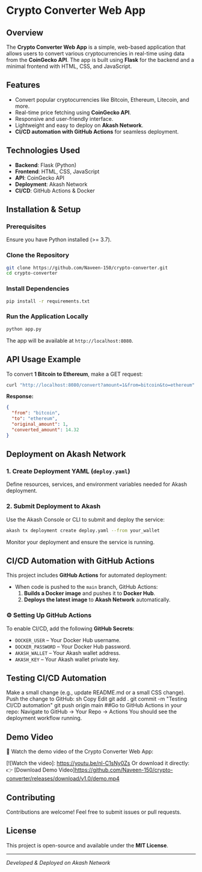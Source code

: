 # Crypto Converter Web App

## Overview
The **Crypto Converter Web App** is a simple, web-based application that allows users to convert various cryptocurrencies in real-time using data from the **CoinGecko API**. The app is built using **Flask** for the backend and a minimal frontend with HTML, CSS, and JavaScript.

## Features
- Convert popular cryptocurrencies like Bitcoin, Ethereum, Litecoin, and more.
- Real-time price fetching using **CoinGecko API**.
- Responsive and user-friendly interface.
- Lightweight and easy to deploy on **Akash Network**.
- **CI/CD automation with GitHub Actions** for seamless deployment.

## Technologies Used
- **Backend**: Flask (Python)
- **Frontend**: HTML, CSS, JavaScript
- **API**: CoinGecko API
- **Deployment**: Akash Network
- **CI/CD**: GitHub Actions & Docker

## Installation & Setup
### Prerequisites
Ensure you have Python installed (>= 3.7).

### Clone the Repository
```sh
git clone https://github.com/Naveen-150/crypto-converter.git
cd crypto-converter
```

### Install Dependencies
```sh
pip install -r requirements.txt
```

### Run the Application Locally
```sh
python app.py
```
The app will be available at `http://localhost:8080`.

## API Usage Example
To convert **1 Bitcoin to Ethereum**, make a GET request:
```sh
curl "http://localhost:8080/convert?amount=1&from=bitcoin&to=ethereum"
```
**Response:**
```json
{
  "from": "bitcoin",
  "to": "ethereum",
  "original_amount": 1,
  "converted_amount": 14.32
}
```

## Deployment on Akash Network
### 1. Create Deployment YAML (`deploy.yaml`)
Define resources, services, and environment variables needed for Akash deployment.

### 2. Submit Deployment to Akash
Use the Akash Console or CLI to submit and deploy the service:
```sh
akash tx deployment create deploy.yaml --from your_wallet
```
Monitor your deployment and ensure the service is running.

##  CI/CD Automation with GitHub Actions
This project includes **GitHub Actions** for automated deployment:
- When code is pushed to the `main` branch, GitHub Actions:
  1. **Builds a Docker image** and pushes it to **Docker Hub**.
  2. **Deploys the latest image** to **Akash Network** automatically.

### ⚙ Setting Up GitHub Actions
To enable CI/CD, add the following **GitHub Secrets**:
- `DOCKER_USER` – Your Docker Hub username.
- `DOCKER_PASSWORD` – Your Docker Hub password.
- `AKASH_WALLET` – Your Akash wallet address.
- `AKASH_KEY` – Your Akash wallet private key.
## Testing CI/CD Automation
Make a small change (e.g., update README.md or a small CSS change).
Push the change to GitHub:
sh
    Copy
    Edit
    git add .
    git commit -m "Testing CI/CD automation"
    git push origin main
##Go to GitHub Actions in your repo:
Navigate to GitHub → Your Repo → Actions
You should see the deployment workflow running.
## Demo Video

🎥 Watch the demo video of the Crypto Converter Web App:

[![Watch the video]: https://youtu.be/nl-C1sNy0Zs
Or download it directly: 👉 [Download Demo Video]https://github.com/Naveen-150/crypto-converter/releases/download/v1.0/demo.mp4

## Contributing
Contributions are welcome! Feel free to submit issues or pull requests.

## License
This project is open-source and available under the **MIT License**.

---
_Developed & Deployed on Akash Network_ 

